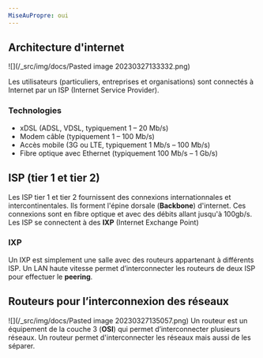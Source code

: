 ```yaml
---
MiseAuPropre: oui
---
```


## Architecture d'internet
![](/_src/img/docs/Pasted image 20230327133332.png)

Les utilisateurs (particuliers, entreprises et organisations) sont connectés à Internet par un ISP (Internet Service Provider).

### Technologies
- xDSL (ADSL, VDSL, typiquement 1 – 20 Mb/s)
- Modem câble (typiquement 1 – 100 Mb/s)
- Accès mobile (3G ou LTE, typiquement 1 Mb/s – 100 Mb/s)
- Fibre optique avec Ethernet (typiquement 100 Mb/s – 1 Gb/s)

## ISP (tier 1 et tier 2)
Les ISP tier 1 et tier 2 fournissent des connexions internationnales et intercontinentales. Ils forment l'épine dorsale (**Backbone**) d'internet.
Ces connexions sont en fibre optique et avec des débits allant jusqu'à 100gb/s.
Les ISP se connectent à des **IXP** (Internet Exchange Point)

### IXP
Un IXP est simplement une salle avec des routeurs appartenant à différents ISP. Un LAN haute vitesse permet d’interconnecter les routeurs de deux ISP pour effectuer le **peering**.

## Routeurs pour l’interconnexion des réseaux
![](/_src/img/docs/Pasted image 20230327135057.png)
Un routeur est un équipement de la couche 3 (**OSI**) qui permet d’interconnecter plusieurs réseaux. Un routeur permet d'interconnecter les réseaux mais aussi de les séparer.